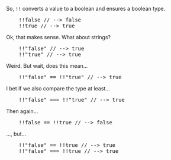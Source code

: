 So, `!!` converts a value to a boolean and ensures a boolean type.

<pre lang="javascript">
    !!false // --> false
    !!true // --> true
</pre>

Ok, that makes sense. What about strings?

<pre lang="javascript">
    !!"false" // --> true
    !!"true" // --> true
</pre>

Weird. But wait, does this mean...

<pre lang="javascript">
    !!"false" == !!"true" // --> true
</pre>

I bet if we also compare the type at least...


<pre lang="javascript">
    !!"false" === !!"true" // --> true
</pre>

Then again...

<pre lang="javascript">
    !!false == !!true // --> false
</pre>

..., but...

<pre lang="javascript">
    !!"false" == !!true // --> true
    !!"false" === !!true // --> true
</pre>
